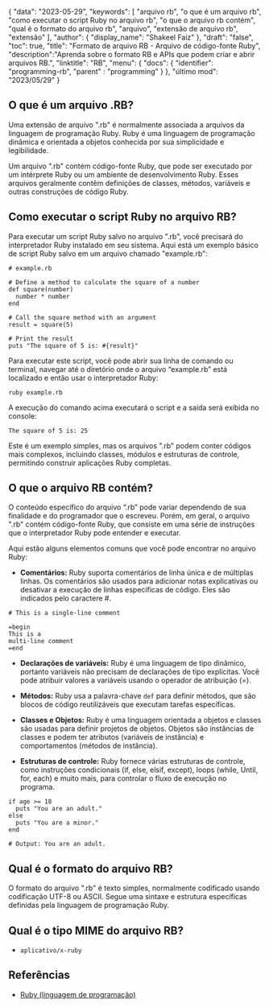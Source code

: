 {
"data": "2023-05-29",
  "keywords": [
"arquivo rb",
"o que é um arquivo rb",
"como executar o script Ruby no arquivo rb",
"o que o arquivo rb contém",
"qual é o formato do arquivo rb",
"arquivo",
"extensão de arquivo rb",
"extensão"
],
  "author": {
"display_name": "Shakeel Faiz"
},
"draft": "false",
"toc": true,
"title": "Formato de arquivo RB - Arquivo de código-fonte Ruby",
  "description":"Aprenda sobre o formato RB e APIs que podem criar e abrir arquivos RB.",
"linktitle": "RB",
  "menu": {
    "docs": {
      "identifier": "programming-rb",
"parent" : "programming"
}
},
"último mod": "2023/05/29"
}

## O que é um arquivo .RB?

Uma extensão de arquivo ".rb" é normalmente associada a arquivos da linguagem de programação Ruby. Ruby é uma linguagem de programação dinâmica e orientada a objetos conhecida por sua simplicidade e legibilidade.

Um arquivo ".rb" contém código-fonte Ruby, que pode ser executado por um intérprete Ruby ou um ambiente de desenvolvimento Ruby. Esses arquivos geralmente contêm definições de classes, métodos, variáveis e outras construções de código Ruby.

## Como executar o script Ruby no arquivo RB?

Para executar um script Ruby salvo no arquivo ".rb", você precisará do interpretador Ruby instalado em seu sistema. Aqui está um exemplo básico de script Ruby salvo em um arquivo chamado "example.rb":

```
# example.rb

# Define a method to calculate the square of a number
def square(number)
  number * number
end

# Call the square method with an argument
result = square(5)

# Print the result
puts "The square of 5 is: #{result}"
```

Para executar este script, você pode abrir sua linha de comando ou terminal, navegar até o diretório onde o arquivo “example.rb” está localizado e então usar o interpretador Ruby:

```
ruby example.rb
```

A execução do comando acima executará o script e a saída será exibida no console:

```
The square of 5 is: 25
```

Este é um exemplo simples, mas os arquivos ".rb" podem conter códigos mais complexos, incluindo classes, módulos e estruturas de controle, permitindo construir aplicações Ruby completas.

## O que o arquivo RB contém?

O conteúdo específico do arquivo “.rb” pode variar dependendo de sua finalidade e do programador que o escreveu. Porém, em geral, o arquivo ".rb" contém código-fonte Ruby, que consiste em uma série de instruções que o interpretador Ruby pode entender e executar.

Aqui estão alguns elementos comuns que você pode encontrar no arquivo Ruby:

- **Comentários:** Ruby suporta comentários de linha única e de múltiplas linhas. Os comentários são usados para adicionar notas explicativas ou desativar a execução de linhas específicas de código. Eles são indicados pelo caractere #.

```
# This is a single-line comment

=begin
This is a
multi-line comment
=end
```

- **Declarações de variáveis:** Ruby é uma linguagem de tipo dinâmico, portanto variáveis não precisam de declarações de tipo explícitas. Você pode atribuir valores a variáveis usando o operador de atribuição (=).

- **Métodos:** Ruby usa a palavra-chave `def` para definir métodos, que são blocos de código reutilizáveis que executam tarefas específicas.

- **Classes e Objetos:** Ruby é uma linguagem orientada a objetos e classes são usadas para definir projetos de objetos. Objetos são instâncias de classes e podem ter atributos (variáveis de instância) e comportamentos (métodos de instância).

- **Estruturas de controle:** Ruby fornece várias estruturas de controle, como instruções condicionais (if, else, elsif, except), loops (while, Until, for, each) e muito mais, para controlar o fluxo de execução no programa.

```
if age >= 18
  puts "You are an adult."
else
  puts "You are a minor."
end

# Output: You are an adult.
```

## Qual é o formato do arquivo RB?

O formato do arquivo ".rb" é texto simples, normalmente codificado usando codificação UTF-8 ou ASCII. Segue uma sintaxe e estrutura específicas definidas pela linguagem de programação Ruby.

## Qual é o tipo MIME do arquivo RB?

- `aplicativo/x-ruby`

## Referências
* [Ruby (linguagem de programação)](https://en.wikipedia.org/wiki/Ruby_(programming_language))

